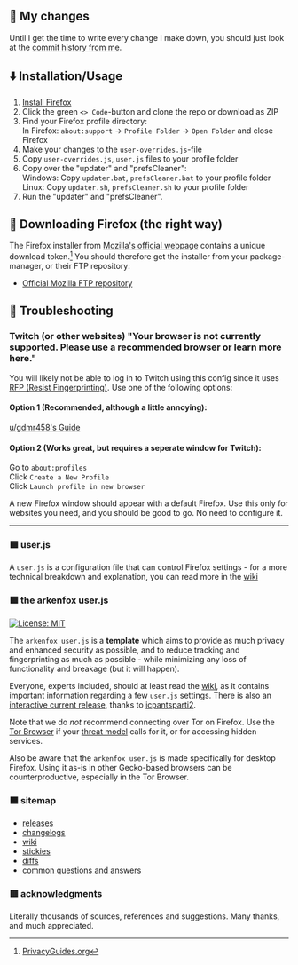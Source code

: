 ## 📃 My changes
Until I get the time to write every change I make down, you should just look at the [commit history from me](https://github.com/Wraaath/user.js/commits/master/?author=Wraaath).

## ⬇️ Installation/Usage
1. [Install Firefox](https://github.com/Wraaath/user.js#-downloading-firefox-the-right-way)
2. Click the green `<> Code`-button and clone the repo or download as ZIP
3. Find your Firefox profile directory: \
In Firefox: `about:support` -> `Profile Folder` -> `Open Folder` and close Firefox
4. Make your changes to the `user-overrides.js`-file
5. Copy `user-overrides.js`, `user.js` files to your profile folder
6. Copy over the "updater" and "prefsCleaner": \
Windows: Copy `updater.bat`, `prefsCleaner.bat` to your profile folder \
Linux: Copy `updater.sh`, `prefsCleaner.sh` to your profile folder
7. Run the "updater" and "prefsCleaner". 

## 🦊 Downloading Firefox (the right way)
The Firefox installer from [Mozilla's official webpage](https://www.mozilla.org/en-US/firefox/new/) contains a unique download token.[^1] You should therefore get the installer from your package-manager, or their FTP repository:
* [Official Mozilla FTP repository](https://ftp.mozilla.org/pub/firefox/releases/)

[^1]: [PrivacyGuides.org](https://www.privacyguides.org/en/desktop-browsers/?h=firefox#firefox)

## 📖 Troubleshooting
### Twitch (or other websites) "Your browser is not currently supported. Please use a recommended browser or learn more here."
You will likely not be able to log in to Twitch using this config since it uses [RFP (Resist Fingerprinting)](https://github.com/arkenfox/user.js/wiki/3.3-Overrides-%5BTo-RFP-or-Not%5D#-fingerprinting). Use one of the following options:

#### Option 1 (Recommended, although a little annoying):
[u/gdmr458's Guide](https://www.reddit.com/r/LibreWolf/comments/17c8owv/comment/k5w373h/?utm_source=share&utm_medium=web3x&utm_name=web3xcss&utm_term=1&utm_content=share_button)

#### Option 2 (Works great, but requires a seperate window for Twitch):
Go to `about:profiles` \
Click `Create a New Profile` \
Click `Launch profile in new browser`

A new Firefox window should appear with a default Firefox. Use this only for websites you need, and you should be good to go. No need to configure it.

---

### 🟪  user.js
A `user.js` is a configuration file that can control Firefox settings - for a more technical breakdown and explanation, you can read more in the [wiki](https://github.com/arkenfox/user.js/wiki/2.1-User.js)

### 🟩  the arkenfox user.js

[![License: MIT](https://img.shields.io/badge/License-MIT-yellow.svg)](https://opensource.org/licenses/MIT)

The `arkenfox user.js` is a **template** which aims to provide as much privacy and enhanced security as possible, and to reduce tracking and fingerprinting as much as possible - while minimizing any loss of functionality and breakage (but it will happen).

Everyone, experts included, should at least read the [wiki](https://github.com/arkenfox/user.js/wiki), as it contains important information regarding a few `user.js` settings. There is also an [interactive current release](https://arkenfox.github.io/gui/), thanks to [icpantsparti2](https://github.com/icpantsparti2).

Note that we do *not* recommend connecting over Tor on Firefox. Use the [Tor Browser](https://www.torproject.org/projects/torbrowser.html.en) if your [threat model](https://2019.www.torproject.org/about/torusers.html) calls for it, or for accessing hidden services.

Also be aware that the `arkenfox user.js` is made specifically for desktop Firefox. Using it as-is in other Gecko-based browsers can be counterproductive, especially in the Tor Browser.

### 🟧  sitemap

 - [releases](https://github.com/arkenfox/user.js/releases)
 - [changelogs](https://github.com/arkenfox/user.js/issues?utf8=%E2%9C%93&q=is%3Aissue+label%3Achangelog)
 - [wiki](https://github.com/arkenfox/user.js/wiki)
 - [stickies](https://github.com/arkenfox/user.js/issues?q=is%3Aissue+is%3Aopen+label%3A%22sticky+topic%22)
 - [diffs](https://github.com/arkenfox/user.js/issues?q=is%3Aissue+label%3Adiffs)
 - [common questions and answers](https://github.com/arkenfox/user.js/issues?q=is%3Aissue+label%3Aanswered)

### 🟥  acknowledgments
Literally thousands of sources, references and suggestions. Many thanks, and much appreciated.
